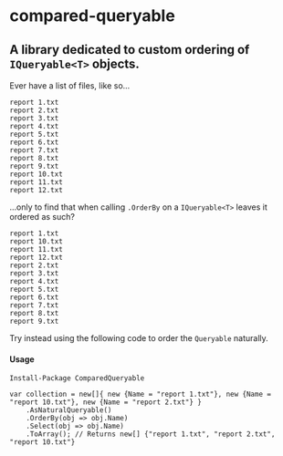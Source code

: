 # compared-queryable
## A library dedicated to custom ordering of `IQueryable<T>` objects.

Ever have a list of files, like so...

```
report 1.txt
report 2.txt
report 3.txt
report 4.txt
report 5.txt
report 6.txt
report 7.txt
report 8.txt
report 9.txt
report 10.txt
report 11.txt
report 12.txt
```

...only to find that when calling `.OrderBy` on a `IQueryable<T>` leaves it ordered as such?

```
report 1.txt
report 10.txt
report 11.txt
report 12.txt
report 2.txt
report 3.txt
report 4.txt
report 5.txt
report 6.txt
report 7.txt
report 8.txt
report 9.txt
```

Try instead using the following code to order the `Queryable` naturally.

#### Usage
```
Install-Package ComparedQueryable

var collection = new[]{ new {Name = "report 1.txt"}, new {Name = "report 10.txt"}, new {Name = "report 2.txt"} }
    .AsNaturalQueryable()
    .OrderBy(obj => obj.Name)
    .Select(obj => obj.Name)
    .ToArray(); // Returns new[] {"report 1.txt", "report 2.txt", "report 10.txt"}
```
